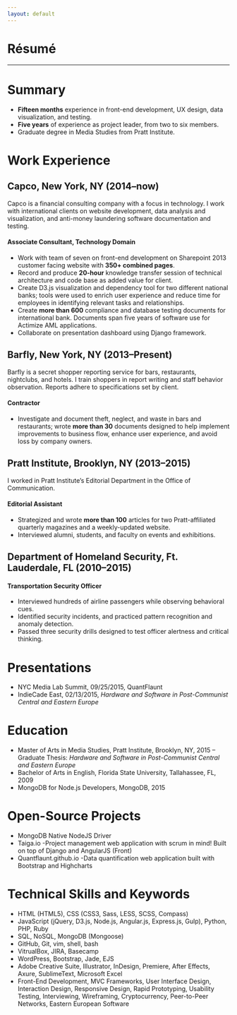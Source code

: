 ```yaml
---
layout: default
---
```


<div class="page-section short">
<h1 class="centered">Résumé</h1>
<hr>
<h1>Summary</h2>
<ul>
<li><strong>Fifteen months</strong> experience in front-end development, UX design, data visualization, and testing.</li>
<li><strong>Five years</strong> of experience as project leader, from two to six members.</li>
<li>Graduate degree in Media Studies from Pratt Institute.</li>
</ul>
<h1>Work Experience</h2>
<h2>Capco, New York, NY (2014–now)</h3>
<p>Capco is a financial consulting company with a focus in technology. I work with international clients on website development, data analysis and visualization, and anti-money laundering software documentation and testing.</p>
<h4>Associate Consultant, Technology Domain</h4>
<ul>
<li>Work with team of seven on front-end development on Sharepoint 2013 customer facing website with <strong>350+ combined pages</strong>.</li>
<li>Record and produce <strong>20-hour</strong> knowledge transfer session of technical architecture and code base as added value for client.</li>
<li>Create D3.js visualization and dependency tool for two different national banks; tools were used to enrich user experience and reduce time for employees in identifying relevant tasks and relationships.</li>
<li>Create <strong>more than 600</strong> compliance and database testing documents for international bank. Documents span five years of software use for Actimize AML applications.</li>
<li>Collaborate on presentation dashboard using Django framework.</li>
</ul>
<h2>Barfly, New York, NY (2013–Present)</h3>
<p>Barfly is a secret shopper reporting service for bars, restaurants, nightclubs, and hotels. I train shoppers in report writing and staff behavior observation. Reports adhere to specifications set by client.</p>
<h4>Contractor</h4>
<ul>
<li>Investigate and document theft, neglect, and waste in bars and restaurants; wrote <strong>more than 30</strong> documents designed to help implement improvements to business flow, enhance user experience, and avoid loss by company owners.</li>
</ul>
<h2>Pratt Institute, Brooklyn, NY (2013–2015)</h3>
<p>I worked in Pratt Institute’s Editorial Department in the Office of Communication.</p>
<h4>Editorial Assistant</h4>
<ul>
<li>Strategized and wrote <strong>more than 100</strong> articles for two Pratt-affiliated quarterly magazines and a weekly-updated website.</li>
<li>Interviewed alumni, students, and faculty on events and exhibitions.</li>
</ul>
<h2>Department of Homeland Security, Ft. Lauderdale, FL (2010–2015)</h3>
<h4>Transportation Security Officer</h4>
<ul>
<li>Interviewed hundreds of airline passengers while observing behavioral cues.</li>
<li>Identified security incidents, and practiced pattern recognition and anomaly detection.</li>
<li>Passed three security drills designed to test officer alertness and critical thinking.</li>
</ul>
<h1>Presentations</h2>
<ul>
<li>NYC Media Lab Summit, 09/25/2015, QuantFlaunt</li>
<li>IndieCade East, 02/13/2015, <em>Hardware and Software in Post-Communist Central and Eastern Europe</em></li>
</ul>
<h1>Education</h2>
<ul>
<li>Master of Arts in Media Studies, Pratt Institute, Brooklyn, NY, 2015
– Graduate Thesis: <em>Hardware and Software in Post-Communist Central and Eastern Europe</em></li>
<li>Bachelor of Arts in English, Florida State University, Tallahassee, FL, 2009</li>
<li>MongoDB for Node.js Developers, MongoDB, 2015</li>
</ul>
<h1>Open-Source Projects</h2>
<ul>
<li>MongoDB Native NodeJS Driver</li>
<li>Taiga.io -Project management web application with scrum in mind! Built on top of Django and AngularJS (Front)</li>
<li>Quantflaunt.github.io -Data quantification web application built with Bootstrap and Highcharts</li>
</ul>
<h1>Technical Skills and Keywords</h2>
<ul>
<li>HTML (HTML5), CSS (CSS3, Sass, LESS, SCSS, Compass)</li>
<li>JavaScript (jQuery, D3.js, Node.js, Angular.js, Express.js, Gulp), Python, PHP, Ruby</li>
<li>SQL, NoSQL, MongoDB (Mongoose)</li>
<li>GitHub, Git, vim, shell, bash</li>
<li>VitrualBox, JIRA, Basecamp</li>
<li>WordPress, Bootstrap, Jade, EJS</li>
<li>Adobe Creative Suite, Illustrator, InDesign, Premiere, After Effects, Axure, SublimeText, Microsoft Excel</li>
<li>Front-End Development, MVC Frameworks, User Interface Design, Interaction Design, Responsive Design, Rapid Prototyping, Usability Testing, Interviewing, Wireframing, Cryptocurrency, Peer-to-Peer Networks, Eastern European Software</li>
</ul>
</div>
